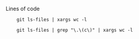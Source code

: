 Lines of code
```
    git ls-files | xargs wc -l

    git ls-files | grep "\.\(c\)" | xargs wc -l
```